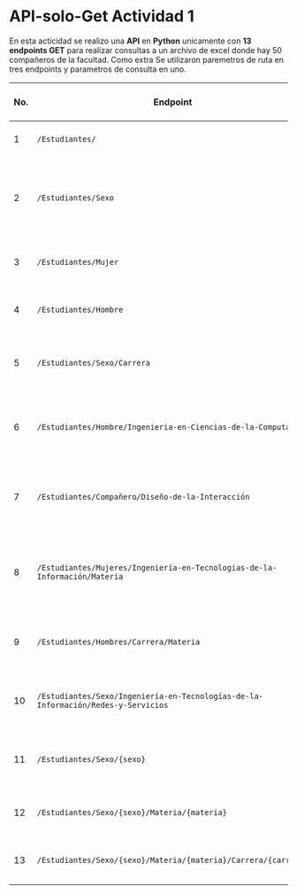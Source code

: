 # API-solo-Get Actividad 1

En esta acticidad se realizo una **API** en **Python** unicamente con **13 endpoints GET** para realizar consultas a un archivo de excel donde hay 50 compañeros de la facultad. Como extra Se utilizaron paremetros de ruta en tres endpoints y parametros de consulta en uno.

| No. | Endpoint                                                                          | Nivel | Parámetros de consulta | Parámetros de ruta           | Código de éxito | Código de error  | Descripción                                                                   |
| --- | --------------------------------------------------------------------------------- | ----- | ---------------------- | ---------------------------- | --------------- | ---------------- | ----------------------------------------------------------------------------- |
| 1   | `/Estudiantes/`                                                                   | 1     | —                      | —                            | 200             | —                | Devuelve todos los estudiantes.                                               |
| 2   | `/Estudiantes/Sexo`                                                               | 2     | `count` (bool)         | —                            | 200             | —                | Devuelve los valores únicos o el conteo de registros de la columna `Sexo`.    |
| 3   | `/Estudiantes/Mujer`                                                              | 2     | —                      | —                            | 200             | —                | Devuelve estudiantes cuyo sexo es Mujer.                                      |
| 4   | `/Estudiantes/Hombre`                                                             | 2     | —                      | —                            | 200             | —                | Devuelve estudiantes cuyo sexo es Hombre.                                     |
| 5   | `/Estudiantes/Sexo/Carrera`                                                       | 3     | —                      | —                            | 200             | —                | Devuelve cantidad de estudiantes por `Sexo` y `Carrera`.                      |
| 6   | `/Estudiantes/Hombre/Ingenieria-en-Ciencias-de-la-Computacion`                    | 3     | —                      | —                            | 200             | —                | Hombres en la carrera Ingeniería en Ciencias de la Computación.               |
| 7   | `/Estudiantes/Compañero/Diseño-de-la-Interacción`                                 | 3     | —                      | —                            | 200             | —                | Estudiantes con los que se tome la materia "Diseño de la Interacción".        |
| 8   | `/Estudiantes/Mujeres/Ingeniería-en-Tecnologias-de-la-Información/Materia`        | 4     | —                      | —                            | 200             | —                | Materias cursadas por mujeres de Ingeniería en Tecnologías de la Información. |
| 9   | `/Estudiantes/Hombres/Carrera/Materia`                                            | 4     | —                      | —                            | 200             | —                | Materias cursadas por hombres, sin importar la carrera.                       |
| 10  | `/Estudiantes/Sexo/Ingeniería-en-Tecnologías-de-la-Información/Redes-y-Servicios` | 4     | —                      | —                            | 200             | —                | Estudiantes de cualquier sexo en esa carrera y materia.                       |
| 11  | `/Estudiantes/Sexo/{sexo}`                                                        | 3     | —                      | `sexo`                       | 200             | 422 (validación) | Filtra por valor dinámico de sexo (`Hombre`, `Mujer`).                        |
| 12  | `/Estudiantes/Sexo/{sexo}/Materia/{materia}`                                      | 5     | —                      | `sexo`, `materia`            | 200             | 422 (validación) | Estudiantes filtrados por sexo y materia.                                     |
| 13  | `/Estudiantes/Sexo/{sexo}/Materia/{materia}/Carrera/{carrera}`                    | 7     | —                      | `sexo`, `materia`, `carrera` | 200             | 422 (validación) | Estudiantes filtrados por sexo, materia y carrera.                            |
